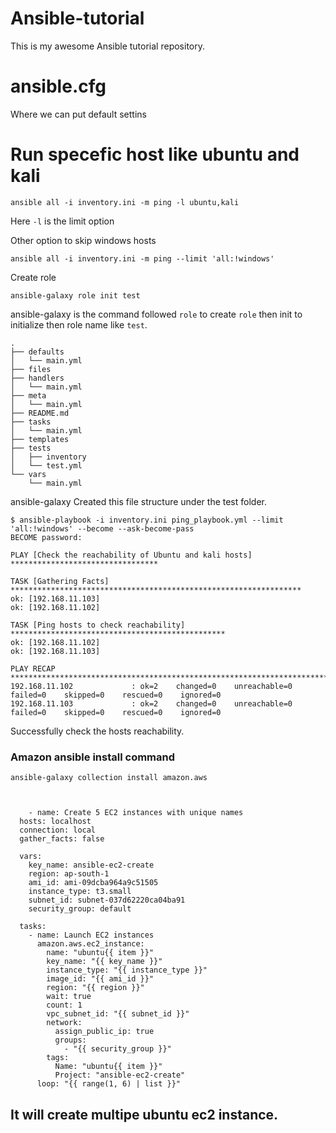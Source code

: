 # Ansible-tutorial

This is my awesome Ansible tutorial repository.

# ansible.cfg
Where we can put default settins

# Run specefic host like ubuntu and kali 

    ansible all -i inventory.ini -m ping -l ubuntu,kali
Here `-l` is the limit option

Other option to skip windows hosts

    ansible all -i inventory.ini -m ping --limit 'all:!windows'

Create role   

    ansible-galaxy role init test

ansible-galaxy is the command followed `role` to create `role` then init to initialize then role name like `test`.   

    .
    ├── defaults
    │   └── main.yml
    ├── files
    ├── handlers
    │   └── main.yml
    ├── meta
    │   └── main.yml
    ├── README.md
    ├── tasks
    │   └── main.yml
    ├── templates
    ├── tests
    │   ├── inventory
    │   └── test.yml
    └── vars
        └── main.yml


ansible-galaxy Created this file structure under the test folder.

    $ ansible-playbook -i inventory.ini ping_playbook.yml --limit 'all:!windows' --become --ask-become-pass
    BECOME password: 

    PLAY [Check the reachability of Ubuntu and kali hosts] *********************************

    TASK [Gathering Facts] *****************************************************************
    ok: [192.168.11.103]
    ok: [192.168.11.102]

    TASK [Ping hosts to check reachability] ************************************************
    ok: [192.168.11.102]
    ok: [192.168.11.103]

    PLAY RECAP *****************************************************************************
    192.168.11.102             : ok=2    changed=0    unreachable=0    failed=0    skipped=0    rescued=0    ignored=0   
    192.168.11.103             : ok=2    changed=0    unreachable=0    failed=0    skipped=0    rescued=0    ignored=0   

Successfully check the hosts reachability.

### Amazon ansible install command  
    ansible-galaxy collection install amazon.aws
    

    
        - name: Create 5 EC2 instances with unique names
      hosts: localhost
      connection: local
      gather_facts: false
    
      vars:
        key_name: ansible-ec2-create
        region: ap-south-1
        ami_id: ami-09dcba964a9c51505
        instance_type: t3.small
        subnet_id: subnet-037d62220ca04ba91
        security_group: default
    
      tasks:
        - name: Launch EC2 instances
          amazon.aws.ec2_instance:
            name: "ubuntu{{ item }}"
            key_name: "{{ key_name }}"
            instance_type: "{{ instance_type }}"
            image_id: "{{ ami_id }}"
            region: "{{ region }}"
            wait: true
            count: 1
            vpc_subnet_id: "{{ subnet_id }}"
            network:
              assign_public_ip: true
              groups:
                - "{{ security_group }}"
            tags:
              Name: "ubuntu{{ item }}"
              Project: "ansible-ec2-create"
          loop: "{{ range(1, 6) | list }}"

## It will create multipe ubuntu ec2 instance.









